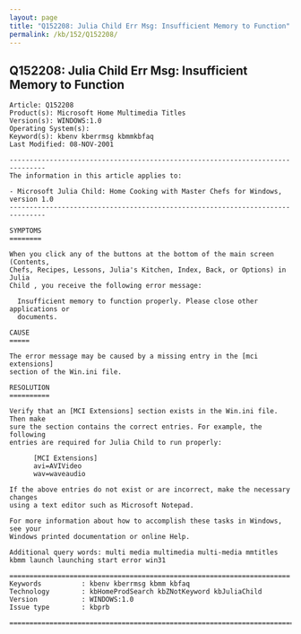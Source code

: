 ```yaml
---
layout: page
title: "Q152208: Julia Child Err Msg: Insufficient Memory to Function"
permalink: /kb/152/Q152208/
---
```


## Q152208: Julia Child Err Msg: Insufficient Memory to Function

	Article: Q152208
	Product(s): Microsoft Home Multimedia Titles
	Version(s): WINDOWS:1.0
	Operating System(s): 
	Keyword(s): kbenv kberrmsg kbmmkbfaq
	Last Modified: 08-NOV-2001
	
	-------------------------------------------------------------------------------
	The information in this article applies to:
	
	- Microsoft Julia Child: Home Cooking with Master Chefs for Windows, version 1.0 
	-------------------------------------------------------------------------------
	
	SYMPTOMS
	========
	
	When you click any of the buttons at the bottom of the main screen (Contents,
	Chefs, Recipes, Lessons, Julia's Kitchen, Index, Back, or Options) in Julia
	Child , you receive the following error message:
	
	  Insufficient memory to function properly. Please close other applications or
	  documents.
	
	CAUSE
	=====
	
	The error message may be caused by a missing entry in the [mci extensions]
	section of the Win.ini file.
	
	RESOLUTION
	==========
	
	Verify that an [MCI Extensions] section exists in the Win.ini file. Then make
	sure the section contains the correct entries. For example, the following
	entries are required for Julia Child to run properly:
	
	      [MCI Extensions]
	      avi=AVIVideo
	      wav=waveaudio
	
	If the above entries do not exist or are incorrect, make the necessary changes
	using a text editor such as Microsoft Notepad.
	
	For more information about how to accomplish these tasks in Windows, see your
	Windows printed documentation or online Help.
	
	Additional query words: multi media multimedia multi-media mmtitles kbmm launch launching start error win31
	
	======================================================================
	Keywords          : kbenv kberrmsg kbmm kbfaq
	Technology        : kbHomeProdSearch kbZNotKeyword kbJuliaChild
	Version           : WINDOWS:1.0
	Issue type        : kbprb
	
	=============================================================================
	
